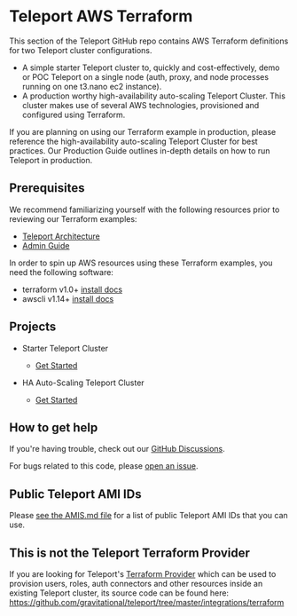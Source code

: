 # Teleport AWS Terraform

This section of the Teleport GitHub repo contains AWS Terraform definitions for two Teleport cluster configurations.

- A simple starter Teleport cluster to, quickly and cost-effectively, demo or POC Teleport on a single node (auth, proxy, and node processes running on one t3.nano ec2 instance).
- A production worthy high-availability auto-scaling Teleport Cluster. This cluster makes use of several AWS technologies, provisioned and configured using Terraform.

If you are planning on using our Terraform example in production, please reference the high-availability auto-scaling Teleport Cluster for best practices. Our Production Guide outlines in-depth details on how to run Teleport in production.

## Prerequisites

We recommend familiarizing yourself with the following resources prior to reviewing our Terraform examples:

- [Teleport Architecture](https://goteleport.com/docs/reference/architecture/)
- [Admin Guide](https://goteleport.com/docs/management/admin/)

In order to spin up AWS resources using these Terraform examples, you need the following software:

- terraform v1.0+ [install docs](https://learn.hashicorp.com/tutorials/terraform/install-cli)
- awscli v1.14+ [install docs](https://docs.aws.amazon.com/cli/latest/userguide/getting-started-install.html)

## Projects

- Starter Teleport Cluster
  - [Get Started](starter-cluster/README.md)

- HA Auto-Scaling Teleport Cluster
  - [Get Started](ha-autoscale-cluster/README.md)

## How to get help

If you're having trouble, check out our [GitHub Discussions](https://github.com/gravitational/teleport/discussions).

For bugs related to this code, please [open an issue](https://github.com/gravitational/teleport/issues/new/choose).

## Public Teleport AMI IDs

Please [see the AMIS.md file](AMIS.md) for a list of public Teleport AMI IDs that you can use.

## This is not the Teleport Terraform Provider

If you are looking for Teleport's [Terraform Provider](https://goteleport.com/docs/setup/guides/terraform-provider/) which can be used to provision users, roles, auth connectors and other resources inside an existing Teleport cluster, its source code can be found here: https://github.com/gravitational/teleport/tree/master/integrations/terraform
